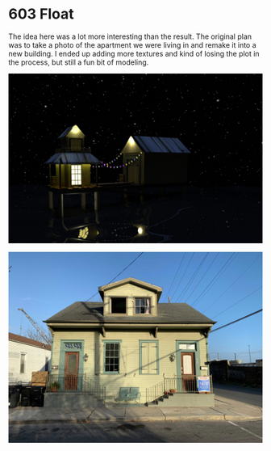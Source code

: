 # 603 Float

The idea here was a lot more interesting than the result. The original plan was to take a photo of the apartment we were living in and remake it into a new building. I ended up adding more textures and kind of losing the plot in the process, but still a fun bit of modeling.

![](./src/render.jpg)

![](./src/textures/603.jpg)
